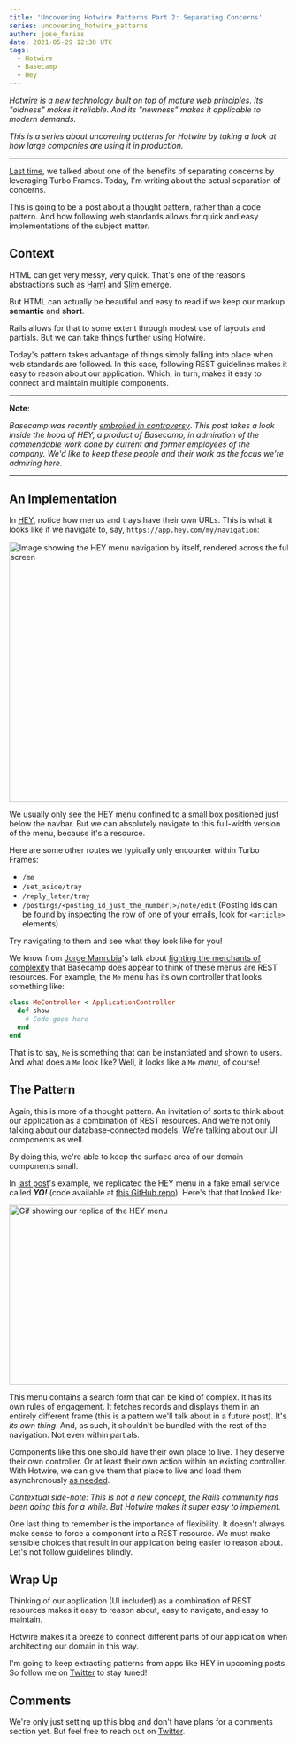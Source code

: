 ```yaml
---
title: 'Uncovering Hotwire Patterns Part 2: Separating Concerns'
series: uncovering_hotwire_patterns
author: jose_farias
date: 2021-05-29 12:30 UTC
tags:
  - Hotwire
  - Basecamp
  - Hey
---
```


_Hotwire is a new technology built on top of mature web principles. Its "oldness" makes it reliable. And its "newness" makes it applicable to modern demands._

_This is a series about uncovering patterns for Hotwire by taking a look at how large companies are using it in production._

---

<a href="/posts/2021/05/29/uncovering-hotwire-patterns-part-1-loading-frames-on-demand.html" target="blank">Last time</a>,
we talked about one of the benefits of separating concerns by leveraging Turbo Frames.
Today, I'm writing about the actual separation of concerns.

This is going to be a post about a thought pattern, rather than a code pattern.
And how following web standards allows for quick and easy implementations of
the subject matter.

## Context

HTML can get very messy, very quick. That's one of the reasons abstractions such as
<a href="https://haml.info/" target="_blank">Haml</a> and
<a href="http://slim-lang.com/" target="_blank">Slim</a> emerge.

But HTML can actually be beautiful and easy to read if we keep our
markup **semantic** and **short**.

Rails allows for that to some extent through modest use of layouts and partials.
But we can take things further using Hotwire.

Today's pattern takes advantage of things simply falling into place when web standards
are followed. In this case, following REST guidelines makes it easy to reason
about our application. Which, in turn, makes it easy to connect and maintain
multiple components.


---
**Note:**

_Basecamp was recently_ <a href="https://www.platformer.news/p/-what-really-happened-at-basecamp" target="_blank">_embroiled in controversy_</a>. _This post takes a look inside the hood of HEY, a product of Basecamp, in admiration of the commendable work done by current and former employees of the company. We'd like to keep these people and their work as the focus we're admiring here._

---

## An Implementation
In <a href="https://hey.com" target="_blank">HEY</a>, notice how menus and trays
have their own URLs. This is what it looks like if we navigate to, say, `https://app.hey.com/my/navigation`:

<img class="img--centered" src="https://www.dropbox.com/s/0ehjy7h3q3n7jm0/my-navigation.png?raw=1" alt="Image showing the HEY menu navigation by itself, rendered across the full-width of the screen" width="623" height="470" />

We usually only see the HEY menu confined to a small box positioned just below the navbar.
But we can absolutely navigate to this full-width version of the menu, because it's a resource.

Here are some other routes we typically only encounter within Turbo Frames:

* `/me`
* `/set_aside/tray`
* `/reply_later/tray`
* `/postings/<posting_id_just_the_number)>/note/edit` (Posting ids can be found by inspecting the row of one of your emails, look for `<article>` elements)

Try navigating to them and see what they look like for you!

We know from <a href="https://www.jorgemanrubia.com/" target="_blank">Jorge Manrubia</a>'s talk
about <a href="https://youtu.be/GdXOXncUB9M?t=2499" target="_blank">fighting the merchants of complexity</a>
that Basecamp does appear to think of these menus are REST resources. For example,
the `Me` menu has its own controller that looks something like:

```ruby
class MeController < ApplicationController
  def show
    # Code goes here
  end
end
```

That is to say, `Me` is something that can be instantiated and shown to users.
And what does a `Me` look like? Well, it looks like a `Me` _menu_, of course!

## The Pattern
Again, this is more of a thought pattern. An invitation of sorts to think about
our application as a combination of REST resources. And we're not only talking
about our database-connected models. We're talking about our UI components as well.

By doing this, we're able to keep the surface area of our domain components small.

In <a href="/posts/2021/05/29/uncovering-hotwire-patterns-part-1-loading-frames-on-demand.html" target="blank">last post</a>'s example,
we replicated the HEY menu in a fake email service called _**YO!**_
(code available at <a href="https://github.com/JoseFarias/yo-email" target="_blank">this GitHub repo</a>).
Here's that that looked like:

<img class="img--centered" src="https://www.dropbox.com/s/3nedyzkipdlks1t/yo-menu-demo.gif?raw=1" alt="Gif showing our replica of the HEY menu" width="600" height="325" />

This menu contains a search form that can be kind of complex. It has its own rules
of engagement. It fetches records and displays them in an entirely different frame
(this is a pattern we'll talk about in a future post). It's _its own thing_. And,
as such, it shouldn't be bundled with the rest of the navigation. Not even within partials.

Components like this one should have their own place to live.
They deserve their own controller. Or at least their own action within an existing controller.
With Hotwire, we can give them that place to live and load them asynchronously
<a href="/posts/2021/05/29/uncovering-hotwire-patterns-part-1-loading-frames-on-demand.html" target="_blank">as needed</a>.

_Contextual side-note: This is not a new concept, the Rails community has been doing this for a while. But Hotwire makes it super easy to implement._

One last thing to remember is the importance of flexibility. It doesn't always make
sense to force a component into a REST resource. We must make sensible choices that
result in our application being easier to reason about. Let's not follow guidelines blindly.

## Wrap Up

Thinking of our application (UI included) as a combination of REST resources
makes it easy to reason about, easy to navigate, and easy to maintain.

Hotwire makes it a breeze to connect different parts of our application when
architecting our domain in this way.

I'm going to keep extracting patterns from apps like HEY in upcoming posts.
So follow me on <a href="https://twitter.com/fariastweets" target="_blank">Twitter</a> to stay tuned!

## Comments

We're only just setting up this blog and don't have plans for a comments section yet.
But feel free to reach out on <a href="https://twitter.com/fariastweets" target="_blank">Twitter</a>.
